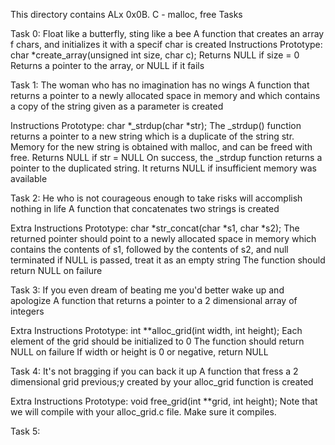 This directory contains ALx 0x0B. C - malloc, free Tasks

Task 0:  Float like a butterfly, sting like a bee
A function that creates an array f chars, and initializes it with a specif char is created
Instructions
Prototype: char *create_array(unsigned int size, char c);
Returns NULL if size = 0
Returns a pointer to the array, or NULL if it fails


Task 1:  The woman who has no imagination has no wings
A function that returns a pointer to a newly allocated space in memory and which contains a copy of the string given as a parameter is created

Instructions
Prototype: char *_strdup(char *str);
The _strdup() function returns a pointer to a new string which is a duplicate of the string str. Memory for the new string is obtained with malloc, and can be freed with free.
Returns NULL if str = NULL
On success, the _strdup function returns a pointer to the duplicated string. It returns NULL if insufficient memory was available


Task 2: He who is not courageous enough to take risks will accomplish nothing in life
A function that concatenates two strings is created

Extra Instructions
Prototype: char *str_concat(char *s1, char *s2);
The returned pointer should point to a newly allocated space in memory which contains the contents of s1, followed by the contents of s2, and null terminated
if NULL is passed, treat it as an empty string
The function should return NULL on failure


Task 3:  If you even dream of beating me you'd better wake up and apologize
A function that returns a pointer to a 2 dimensional array of integers

Extra Instructions
Prototype: int **alloc_grid(int width, int height);
Each element of the grid should be initialized to 0
The function should return NULL on failure
If width or height is 0 or negative, return NULL


Task 4: It's not bragging if you can back it up
A function that fress a 2 dimensional grid previous;y created by your alloc_grid function is created

Extra Instructions
Prototype: void free_grid(int **grid, int height);
Note that we will compile with your alloc_grid.c file. Make sure it compiles.

Task 5:
